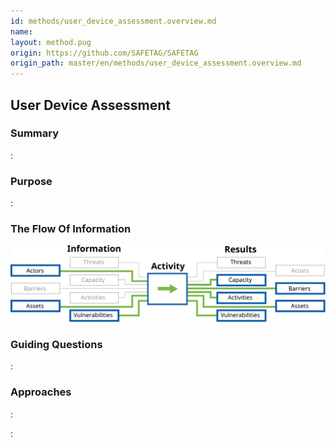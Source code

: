 ```yaml
---
id: methods/user_device_assessment.overview.md
name: 
layout: method.pug
origin: https://github.com/SAFETAG/SAFETAG
origin_path: master/en/methods/user_device_assessment.overview.md
---
```

## User Device Assessment

### Summary

:[](../methods/user_device_assessment/summary.md)
### Purpose

:[](../methods/user_device_assessment/purpose.md)
### The Flow Of Information

![User Device Assessment Information Flow](images/info_flows/user_device_assessment.svg)

### Guiding Questions

:[](../methods/user_device_assessment/guiding_questions.md)
### Approaches

:[](../methods/user_device_assessment/approaches.md)

:[](../references/footnotes.md)
